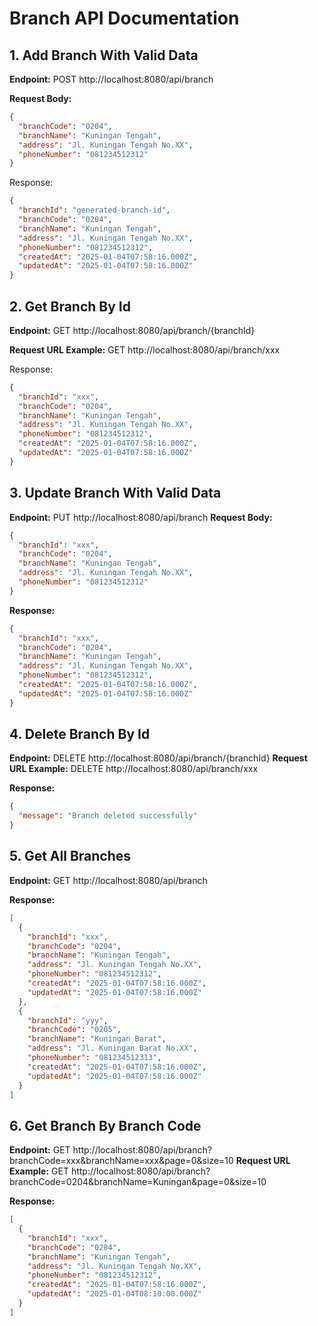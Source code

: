 # Branch API Documentation

## 1. Add Branch With Valid Data

**Endpoint:**
POST http://localhost:8080/api/branch

**Request Body:**
```json
{
  "branchCode": "0204",
  "branchName": "Kuningan Tengah",
  "address": "Jl. Kuningan Tengah No.XX",
  "phoneNumber": "081234512312"
}
```
Response:
```json
{
  "branchId": "generated-branch-id",
  "branchCode": "0204",
  "branchName": "Kuningan Tengah",
  "address": "Jl. Kuningan Tengah No.XX",
  "phoneNumber": "081234512312",
  "createdAt": "2025-01-04T07:58:16.000Z",
  "updatedAt": "2025-01-04T07:58:16.000Z"
}
```

## 2. Get Branch By Id
**Endpoint:**
GET http://localhost:8080/api/branch/{branchId}

**Request URL Example:**
GET http://localhost:8080/api/branch/xxx

Response:
```json
{
  "branchId": "xxx",
  "branchCode": "0204",
  "branchName": "Kuningan Tengah",
  "address": "Jl. Kuningan Tengah No.XX",
  "phoneNumber": "081234512312",
  "createdAt": "2025-01-04T07:58:16.000Z",
  "updatedAt": "2025-01-04T07:58:16.000Z"
}
```

## 3. Update Branch With Valid Data
**Endpoint:**
PUT http://localhost:8080/api/branch
**Request Body:**
```json
{
  "branchId": "xxx",
  "branchCode": "0204",
  "branchName": "Kuningan Tengah",
  "address": "Jl. Kuningan Tengah No.XX",
  "phoneNumber": "081234512312"
}
```

**Response:**
```json
{
  "branchId": "xxx",
  "branchCode": "0204",
  "branchName": "Kuningan Tengah",
  "address": "Jl. Kuningan Tengah No.XX",
  "phoneNumber": "081234512312",
  "createdAt": "2025-01-04T07:58:16.000Z",
  "updatedAt": "2025-01-04T07:58:16.000Z"
}
```

## 4. Delete Branch By Id
**Endpoint:**
DELETE http://localhost:8080/api/branch/{branchId}
**Request URL Example:**
DELETE http://localhost:8080/api/branch/xxx

**Response:**
```json
{
  "message": "Branch deleted successfully"
}
```

## 5. Get All Branches
**Endpoint:**
GET http://localhost:8080/api/branch

**Response:**
```json
[
  {
    "branchId": "xxx",
    "branchCode": "0204",
    "branchName": "Kuningan Tengah",
    "address": "Jl. Kuningan Tengah No.XX",
    "phoneNumber": "081234512312",
    "createdAt": "2025-01-04T07:58:16.000Z",
    "updatedAt": "2025-01-04T07:58:16.000Z"
  },
  {
    "branchId": "yyy",
    "branchCode": "0205",
    "branchName": "Kuningan Barat",
    "address": "Jl. Kuningan Barat No.XX",
    "phoneNumber": "081234512313",
    "createdAt": "2025-01-04T07:58:16.000Z",
    "updatedAt": "2025-01-04T07:58:16.000Z"
  }
]
```

## 6. Get Branch By Branch Code
**Endpoint:**
GET http://localhost:8080/api/branch?branchCode=xxx&branchName=xxx&page=0&size=10
**Request URL Example:**
GET http://localhost:8080/api/branch?branchCode=0204&branchName=Kuningan&page=0&size=10

**Response:**
```json
[
  {
    "branchId": "xxx",
    "branchCode": "0204",
    "branchName": "Kuningan Tengah",
    "address": "Jl. Kuningan Tengah No.XX",
    "phoneNumber": "081234512312",
    "createdAt": "2025-01-04T07:58:16.000Z",
    "updatedAt": "2025-01-04T08:10:00.000Z"
  }
]
```